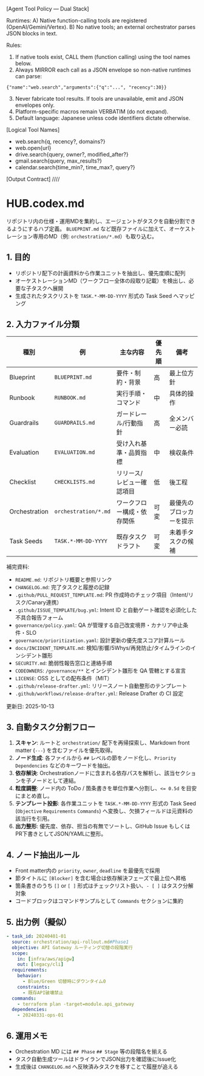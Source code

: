 [Agent Tool Policy — Dual Stack]

Runtimes:
A) Native function-calling tools are registered (OpenAI/Gemini/Vertex).
B) No native tools; an external orchestrator parses JSON blocks in text.

Rules:
1) If native tools exist, CALL them (function calling) using the tool names
   below.
2) Always MIRROR each call as a JSON envelope so non-native runtimes can parse:

```tool_request
{"name":"web.search","arguments":{"q":"...", "recency":30}}
```

3. Never fabricate tool results. If tools are unavailable, emit <plan> and JSON
   envelopes only.
4. Platform-specific macros remain VERBATIM (do not expand).
5. Default language: Japanese unless code identifiers dictate otherwise.

[Logical Tool Names]

* web.search{q, recency?, domains?}
* web.open{url}
* drive.search{query, owner?, modified_after?}
* gmail.search{query, max_results?}
* calendar.search{time_min?, time_max?, query?}

[Output Contract] <plan>/<patch>/<tests>/<commands>/<notes>

# HUB.codex.md

リポジトリ内の仕様・運用MDを集約し、エージェントがタスクを自動分割できるようにするハブ定義。
`BLUEPRINT.md` など既存ファイルに加えて、オーケストレーション専用のMD（例: `orchestration/*.md`）も取り込む。

## 1. 目的

* リポジトリ配下の計画資料から作業ユニットを抽出し、優先度順に配列
* オーケストレーションMD（ワークフロー全体の段取り記載）を検出し、必要な子タスクへ展開
* 生成されたタスクリストを `TASK.*-MM-DD-YYYY` 形式の Task Seed へマッピング

## 2. 入力ファイル分類

| 種別 | 例 | 主な内容 | 優先順 | 備考 |
| --- | --- | --- | --- | --- |
| Blueprint | `BLUEPRINT.md` | 要件・制約・背景 | 高 | 最上位方針 |
| Runbook | `RUNBOOK.md` | 実行手順・コマンド | 中 | 具体的操作 |
| Guardrails | `GUARDRAILS.md` | ガードレール/行動指針 | 高 | 全メンバー必読 |
| Evaluation | `EVALUATION.md` | 受け入れ基準・品質指標 | 中 | 検収条件 |
| Checklist | `CHECKLISTS.md` | リリース/レビュー確認項目 | 低 | 後工程 |
| Orchestration | `orchestration/*.md` | ワークフロー構成・依存関係 | 可変 | 最優先のブロッカーを提示 |
| Task Seeds | `TASK.*-MM-DD-YYYY` | 既存タスクドラフト | 可変 | 未着手タスクの候補 |

補完資料:

* `README.md`: リポジトリ概要と参照リンク
* `CHANGELOG.md`: 完了タスクと履歴の記録
* `.github/PULL_REQUEST_TEMPLATE.md`: PR 作成時のチェック項目（Intent/リスク/Canary連携）
* `.github/ISSUE_TEMPLATE/bug.yml`: Intent ID と自動ゲート確認を必須化した不具合報告フォーム
* `governance/policy.yaml`: QA が管理する自己改変境界・カナリア中止条件・SLO
* `governance/prioritization.yaml`: 設計更新の優先度スコア計算ルール
* `docs/INCIDENT_TEMPLATE.md`: 検知/影響/5Whys/再発防止/タイムラインのインシデント雛形
* `SECURITY.md`: 脆弱性報告窓口と連絡手順
* `CODEOWNERS`: `/governance/**` とインシデント雛形を QA 管轄とする宣言
* `LICENSE`: OSS としての配布条件（MIT）
* `.github/release-drafter.yml`: リリースノート自動整形のテンプレート
* `.github/workflows/release-drafter.yml`: Release Drafter の CI 設定

更新日: 2025-10-13

## 3. 自動タスク分割フロー

1. **スキャン**: ルートと `orchestration/` 配下を再帰探索し、Markdown front matter
   (`---`) を含むファイルを優先取得。
2. **ノード生成**: 各ファイルから `##` レベルの節をノード化し、`Priority`
   `Dependencies` などのキーワードを抽出。
3. **依存解決**: Orchestrationノードに含まれる依存パスを解析し、該当セクションを子ノードとして連結。
4. **粒度調整**: ノード内の ToDo / 箇条書きを単位作業へ分割し、`<= 0.5d`
   を目安にまとめ直し。
5. **テンプレート投影**: 各作業ユニットを `TASK.*-MM-DD-YYYY` 形式の Task Seed
   (`Objective` `Requirements` `Commands`) へ変換し、欠損フィールドは元資料の該当行を引用。
6. **出力整形**: 優先度、依存、担当の有無でソートし、GitHub Issue もしくは
   PR下書きとしてJSON/YAMLに整形。

## 4. ノード抽出ルール

* Front matter内の `priority`, `owner`, `deadline` を最優先で採用
* 節タイトルに `[Blocker]` を含む場合は依存解決フェーズで最上位へ昇格
* 箇条書きのうち `[]` or `[ ]` 形式はチェックリスト扱い、`- [ ]` はタスク分解対象
* コードブロックはコマンドサンプルとして `Commands` セクションに集約

## 5. 出力例（擬似）

```yaml
- task_id: 20240401-01
  source: orchestration/api-rollout.md#Phase1
  objective: API Gateway ルーティング切替の段階実行
  scope:
    in: [infra/aws/apigw]
    out: [legacy/cli]
  requirements:
    behavior:
      - Blue/Green 切替時にダウンタイム0
    constraints:
      - 既存API破壊禁止
  commands:
    - terraform plan -target=module.api_gateway
  dependencies:
    - 20240331-ops-01
```

## 6. 運用メモ

* Orchestration MD には `## Phase` `## Stage` 等の段階名を揃える
* タスク自動生成ツールはドライランでJSON出力を確認後にIssue化
* 生成後は `CHANGELOG.md` へ反映済みタスクを移すことで履歴が追える

